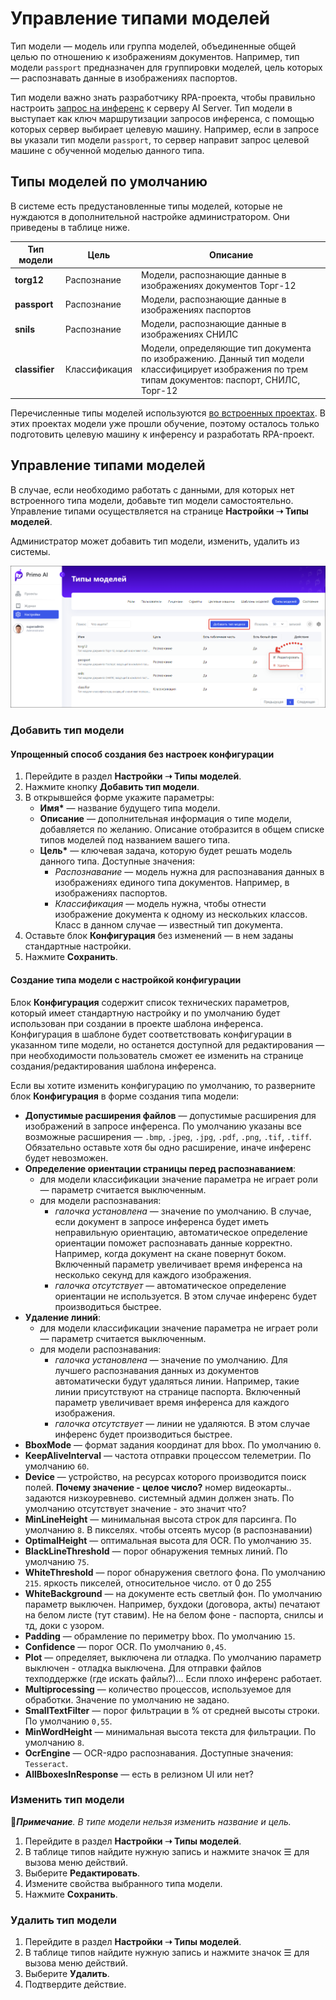 # Управление типами моделей

Тип модели — модель или группа моделей, объединенные общей целью по отношению к изображениям документов. Например, тип модели `passport` предназначен для группировки моделей, цель которых — распознавать данные в изображениях паспортов.

Тип модели важно знать разработчику RPA-проекта, чтобы правильно настроить [запрос на инференс](https://docs.primo-rpa.ru/primo-rpa/g_elements/el_extra/ai_server/createrequest) к серверу AI Server. Тип модели в выступает как ключ маршрутизации запросов инференса, с помощью которых сервер выбирает целевую машину. Например, если в запросе вы указали тип модели `passport`, то сервер направит запрос целевой машине с обученной моделью данного типа. 


## Типы моделей по умолчанию
В системе есть предустановленные типы моделей, которые не нуждаются в дополнительной настройке администратором. Они приведены в таблице ниже.

| Тип модели      | Цель            | Описание         |
| --------------- | --------------- | ---------------- |
| **torg12**      | Распознание     | Модели, распознающие данные в изображениях документов Торг-12 |
| **passport**    | Распознание     | Модели, распознающие данные в изображениях паспортов |
| **snils**       | Распознание     | Модели, распознающие данные в изображениях СНИЛС |
| **classifier**  | Классификация   | Модели, определяющие тип документа по изображению. Данный тип модели классифицирует изображения по трем типам документов: паспорт, СНИЛС, Торг-12 |

Перечисленные типы моделей используются [во встроенных проектах](https://docs.primo-rpa.ru/primo-rpa/primo-rpa-ai-server/user/quick-start/about-system-projects). В этих проектах модели уже прошли обучение, поэтому осталось только подготовить целевую машину к инференсу и разработать RPA-проект. 



## Управление типами моделей
В случае, если необходимо работать с данными, для которых нет встроенного типа модели, добавьте тип модели самостоятельно. Управление типами осуществляется на странице **Настройки ➝ Типы моделей**.  

Администратор может добавить тип модели, изменить, удалить из системы.

![](<../../../.gitbook/assets1/primo-ai/model-types.png>)


### Добавить тип модели

#### Упрощенный способ создания без настроек конфигурации

1. Перейдите в раздел **Настройки ➝ Типы моделей**. 
1. Нажмите кнопку **Добавить тип модели**.
1. В открывшейся форме укажите параметры:
   * **Имя\*** — название будущего типа модели.
   * **Описание** — дополнительная информация о типе модели, добавляется по желанию. Описание отобразится в общем списке типов моделей под названием вашего типа.
   * **Цель\*** — ключевая задача, которую будет решать модель данного типа. Доступные значения:
     * *Распознавание* — модель нужна для распознавания данных в изображениях единого типа документов. Например, в изображениях паспортов.
     * *Классификация* — модель нужна, чтобы отнести изображение документа к одному из нескольких классов. Класс в данном случае — известный тип документа.
1. Оставьте блок **Конфигурация** без изменений — в нем заданы стандартные настройки.
1. Нажмите **Сохранить**.

#### Создание типа модели с настройкой конфигурации

Блок **Конфигурация** содержит список технических параметров, который имеет стандартную настройку и по умолчанию будет использован при создании в проекте шаблона инференса. Конфигурация в шаблоне будет соответствовать конфигурации в указанном типе модели, но останется доступной для редактирования — при необходимости пользователь сможет ее изменить на странице создания/редактирования шаблона инференса.

Если вы хотите изменить конфигурацию по умолчанию, то разверните блок **Конфигурация** в форме создания типа модели:
   * **Допустимые расширения файлов** — допустимые расширения для изображений в запросе инференса. По умолчанию указаны все возможные расширения — `.bmp`, `.jpeg`, `.jpg`, `.pdf`, `.png`, `.tif`, `.tiff`. Обязательно оставьте хотя бы одно расширение, иначе инференс будет невозможен. 
   * **Определение ориентации страницы перед распознаванием**:
     * для модели классификации значение параметра не играет роли — параметр считается выключенным.
     * для модели распознавания:
       * *галочка установлена* — значение по умолчанию. В случае, если документ в запросе инференса будет иметь неправильную ориентацию, автоматическое определение ориентации поможет распознавать данные корректно. Например, когда документ на скане повернут боком. Включенный параметр увеличивает время инференса на несколько секунд для каждого изображения.
       * *галочка отсутствует* — автоматическое определение ориентации не используется. В этом случае инференс будет производиться быстрее.
   * **Удаление линий**:
     * для модели классификации значение параметра не играет роли — параметр считается выключенным.
     * для модели распознавания:
       * *галочка установлена* — значение по умолчанию. Для лучшего распознавания данных из документов автоматически будут удаляться линии. Например, такие линии присутствуют на странице паспорта. Включенный параметр увеличивает время инференса для каждого изображения.
       * *галочка отсутствует* — линии не удаляются. В этом случае инференс будет производиться быстрее.
   * **BboxMode** — формат задания координат для bbox. По умолчанию `0`.
   * **KeepAliveInterval** — частота отправки процессом телеметрии. По умолчанию `60`.
   * **Device** — устройство, на ресурсах которого производится поиск полей. **Почему значение - целое число?** номер видеокарты.. задаются низкоуревнево. системный админ должен знать. По умолчанию отсутствует значение - это значит что?
   * **MinLineHeight** — минимальная высота строк для парсинга. По умолчанию `8`. В пикселях. чтобы отсеять мусор (в распознавании)
   * **OptimalHeight** — оптимальная высота для OCR. По умолчанию `35`.
   * **BlackLineThreshold** — порог обнаружения темных линий. По умолчанию `75`.
   * **WhiteThreshold** — порог обнаружения светлого фона. По умолчанию `215`. яркость пикселей, относительное число. от 0 до 255
   * **WhiteBackground** — на документе есть светлый фон. По умолчанию параметр выключен. Например, бухдоки (договора, акты) печатают на белом листе (тут ставим). Не на белом фоне - паспорта, снилсы и тд, доки с узором.
   * **Padding** — обрамление по периметру bbox. По умолчанию `15`.
   * **Confidence** — порог OCR. По умолчанию `0,45`.
   * **Plot** — определяет, выключена ли отладка. По умолчанию параметр выключен - отладка выключена. Для отправки файлов техподдержке (где искать файлы?)... Если плохо инференс работает. 
   * **Multiprocessing** — количество процессов, используемое для обработки. Значение по умолчанию не задано.
   * **SmallTextFilter** — порог фильтрации в % от средней высоты строки. По умолчанию `0,55`.
   * **MinWordHeight** — минимальная высота текста для фильтрации. По умолчанию `8`.
   * **OcrEngine** — OCR-ядро распознавания. Доступные значения: `Tesseract`.
   * **AllBboxesInResponse** — есть в релизном UI или нет? 






### Изменить тип модели
:large_blue_diamond:***Примечание**. В типе модели нельзя изменить название и цель.*

1. Перейдите в раздел **Настройки ➝ Типы моделей**.
2. В таблице типов найдите нужную запись и нажмите значок ☰ для вызова меню действий.
3. Выберите **Редактировать**.
4. Измените свойства выбранного типа модели.
5. Нажмите **Сохранить**.


### Удалить тип модели

1. Перейдите в раздел **Настройки ➝ Типы моделей**.
2. В таблице типов найдите нужную запись и нажмите значок ☰ для вызова меню действий.
3. Выберите **Удалить**.
4. Подтвердите действие.
